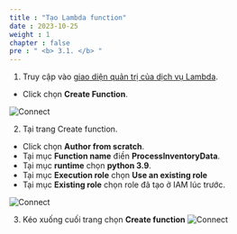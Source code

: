 ```yaml
---
title : "Tạo Lambda function"
date : 2023-10-25 
weight : 1 
chapter : false
pre : " <b> 3.1. </b> "
---
```


1. Truy cập vào [giao diện quản trị của dịch vụ Lambda](https://console.aws.amazon.com/lambda/home).
  + Click chọn **Create Function**.

![Connect](/images/3.connect/createlambda.jpg)

2. Tại trang Create function.
  + Click chọn **Author from scratch**.
  + Tại mục **Function name** điền **ProcessInventoryData**.
  + Tại mục **runtime** chọn **python 3.9**.
  + Tại mục **Execution role** chọn **Use an existing role**
  + Tại mục **Existing role** chọn role đã tạo ở IAM lúc trước.

![Connect](/images/3.connect/createlambda1.jpg)

3. Kéo xuống cuối trang chọn **Create function**
![Connect](/images/3.connect/createlambda2.jpg)